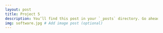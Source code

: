 ```yaml
---
layout: post
title: Project 5
description: You’ll find this post in your `_posts` directory. Go ahead and edit it and re-build the site to see your changes. # Add post
img: software.jpg # Add image post (optional)
---
```

